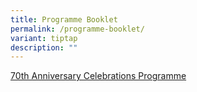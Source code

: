 ```yaml
---
title: Programme Booklet
permalink: /programme-booklet/
variant: tiptap
description: ""
---
```

<p></p>
<p></p>
<p><a href="/files/70AV_Celebration_eProg_Booklet_2024.pdf" rel="noopener noreferrer nofollow" target="_blank">70th Anniversary Celebrations Programme</a>
</p>